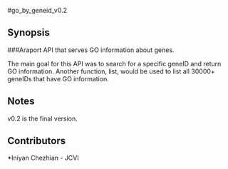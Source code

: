 #go_by_geneid_v0.2

## Synopsis

###Araport API that serves GO information about genes.

The main goal for this API was to search for a specific geneID and return GO information.
Another function, list, would be used to list all 30000+ geneIDs that have GO information.

## Notes

v0.2 is the final version.

## Contributors

*Iniyan Chezhian - JCVI
